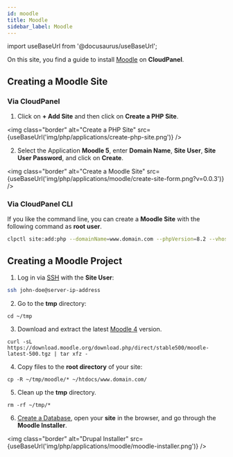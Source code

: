 ```yaml
---
id: moodle
title: Moodle
sidebar_label: Moodle
---
```


import useBaseUrl from '@docusaurus/useBaseUrl';

On this site, you find a guide to install [Moodle](https://moodle.org/) on **CloudPanel**.

## Creating a Moodle Site

### Via CloudPanel

1. Click on **+ Add Site** and then click on **Create a PHP Site**.

<img class="border" alt="Create a PHP Site" src={useBaseUrl('img/php/applications/create-php-site.png')} />

2. Select the Application **Moodle 5**, enter **Domain Name**, **Site User**, **Site User Password**, and click on **Create**.

<img class="border" alt="Create a Moodle Site" src={useBaseUrl('img/php/applications/moodle/create-site-form.png?v=0.0.3')} />

### Via CloudPanel CLI

If you like the command line, you can create a **Moodle Site** with the following command as **root user**.

```bash
clpctl site:add:php --domainName=www.domain.com --phpVersion=8.2 --vhostTemplate='Moodle 5' --siteUser='john-doe' --siteUserPassword='!secretPassword!'
```

## Creating a Moodle Project

1. Log in via [SSH](../../../frontend-area/ssh-ftp/#ssh-login) with the **Site User**:

```bash
ssh john-doe@server-ip-address
```

2. Go to the **tmp** directory:

```
cd ~/tmp
```

3. Download and extract the latest [Moodle 4](https://download.moodle.org/releases/latest/) version.

```
curl -sL https://download.moodle.org/download.php/direct/stable500/moodle-latest-500.tgz | tar xfz -
```

4. Copy files to the **root directory** of your site:

```
cp -R ~/tmp/moodle/* ~/htdocs/www.domain.com/
```

5. Clean up the **tmp** directory.

```
rm -rf ~/tmp/*
```

6. [Create a Database](../../../frontend-area/databases/#adding-a-database), open your **site** in the browser, and go through the **Moodle Installer**.

<img class="border" alt="Drupal Installer" src={useBaseUrl('img/php/applications/moodle/moodle-installer.png')} />
